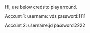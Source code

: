Hi, use below creds to play arround.

Account 1:
username: vds
password:1111

Account 2:
username:jd
password:2222
